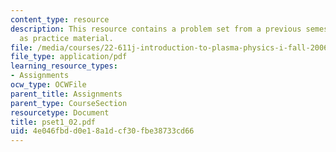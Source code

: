 ```yaml
---
content_type: resource
description: This resource contains a problem set from a previous semester, provided
  as practice material.
file: /media/courses/22-611j-introduction-to-plasma-physics-i-fall-2006/4e046fbdd0e18a1dcf30fbe38733cd66_pset1_02.pdf
file_type: application/pdf
learning_resource_types:
- Assignments
ocw_type: OCWFile
parent_title: Assignments
parent_type: CourseSection
resourcetype: Document
title: pset1_02.pdf
uid: 4e046fbd-d0e1-8a1d-cf30-fbe38733cd66
---
```


